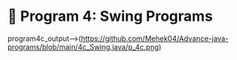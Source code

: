 # 📌 Program 4: Swing Programs

program4c_output-->(https://github.com/Mehek04/Advance-java-programs/blob/main/4c_Swing.java/p_4c.png)
